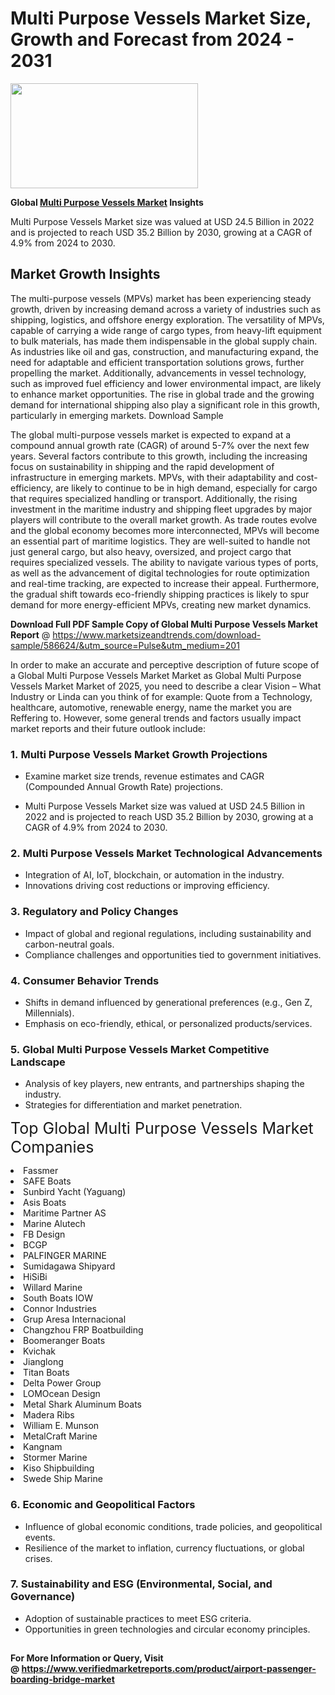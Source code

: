 <H1>Multi Purpose Vessels Market Size, Growth and Forecast from 2024 - 2031</H1><img class="aligncenter size-medium wp-image-584254" src="https://thirdeyenews.in/wp-content/uploads/2024/09/Global-Market-Research-300x168.jpeg" alt="" width="300" height="168" /><p><strong>Global&nbsp;<a href="https://www.marketsizeandtrends.com/download-sample/586624/&amp;utm_source=Pulse&amp;utm_medium=201">Multi Purpose Vessels Market</a> Insights</strong></p><p>Multi Purpose Vessels Market size was valued at USD 24.5 Billion in 2022 and is projected to reach USD 35.2 Billion by 2030, growing at a CAGR of 4.9% from 2024 to 2030.</p><p><h2>Market Growth Insights</h2> <p>The multi-purpose vessels (MPVs) market has been experiencing steady growth, driven by increasing demand across a variety of industries such as shipping, logistics, and offshore energy exploration. The versatility of MPVs, capable of carrying a wide range of cargo types, from heavy-lift equipment to bulk materials, has made them indispensable in the global supply chain. As industries like oil and gas, construction, and manufacturing expand, the need for adaptable and efficient transportation solutions grows, further propelling the market. Additionally, advancements in vessel technology, such as improved fuel efficiency and lower environmental impact, are likely to enhance market opportunities. The rise in global trade and the growing demand for international shipping also play a significant role in this growth, particularly in emerging markets. Download Sample</p> <p>The global multi-purpose vessels market is expected to expand at a compound annual growth rate (CAGR) of around 5-7% over the next few years. Several factors contribute to this growth, including the increasing focus on sustainability in shipping and the rapid development of infrastructure in emerging markets. MPVs, with their adaptability and cost-efficiency, are likely to continue to be in high demand, especially for cargo that requires specialized handling or transport. Additionally, the rising investment in the maritime industry and shipping fleet upgrades by major players will contribute to the overall market growth. As trade routes evolve and the global economy becomes more interconnected, MPVs will become an essential part of maritime logistics. They are well-suited to handle not just general cargo, but also heavy, oversized, and project cargo that requires specialized vessels. The ability to navigate various types of ports, as well as the advancement of digital technologies for route optimization and real-time tracking, are expected to increase their appeal. Furthermore, the gradual shift towards eco-friendly shipping practices is likely to spur demand for more energy-efficient MPVs, creating new market dynamics. </p><p><span class=""><strong>Download Full PDF Sample Copy of Global Multi Purpose Vessels Market Report</strong> @ <a href="https://www.marketsizeandtrends.com/download-sample/586624/&amp;utm_source=Pulse&amp;utm_medium=201" target="_blank">https://www.marketsizeandtrends.com/download-sample/586624/&amp;utm_source=Pulse&amp;utm_medium=201</a></span></p><p>In order to make an accurate and perceptive description of future scope of a Global&nbsp;Multi Purpose Vessels Market Market as Global&nbsp;Multi Purpose Vessels Market Market of 2025, you need to describe a clear Vision &ndash; What Industry or Linda can you think of for example: Quote from a Technology, healthcare, automotive, renewable energy, name the market you are Reffering to. However, some general trends and factors usually impact market reports and their future outlook include:</p><h3>1.&nbsp;<strong>Multi Purpose Vessels Market Growth Projections</strong></h3><ul><li>Examine market size trends, revenue estimates and CAGR (Compounded Annual Growth Rate) projections.</li><li><p>Multi Purpose Vessels Market size was valued at USD 24.5 Billion in 2022 and is projected to reach USD 35.2 Billion by 2030, growing at a CAGR of 4.9% from 2024 to 2030.</p></li></ul><h3>2.&nbsp;<strong>Multi Purpose Vessels Market Technological Advancements</strong></h3><ul><li>Integration of AI, IoT, blockchain, or automation in the industry.</li><li>Innovations driving cost reductions or improving efficiency.</li></ul><h3>3.&nbsp;<strong>Regulatory and Policy Changes</strong></h3><ul><li>Impact of global and regional regulations, including sustainability and carbon-neutral goals.</li><li>Compliance challenges and opportunities tied to government initiatives.</li></ul><h3>4.&nbsp;<strong>Consumer Behavior Trends</strong></h3><ul><li>Shifts in demand influenced by generational preferences (e.g., Gen Z, Millennials).</li><li>Emphasis on eco-friendly, ethical, or personalized products/services.</li></ul><h3>5.&nbsp;<strong>Global Multi Purpose Vessels Market Competitive Landscape</strong></h3><ul><li>Analysis of key players, new entrants, and partnerships shaping the industry.</li><li>Strategies for differentiation and market penetration.</li></ul><p data-pm-slice="1 1 []"><span style="color: inherit; font-family: inherit; font-size: 25px;">Top Global Multi Purpose Vessels Market Companies</span></p><div class="" data-test-id=""><p><li>Fassmer</li><li> SAFE Boats</li><li> Sunbird Yacht (Yaguang)</li><li> Asis Boats</li><li> Maritime Partner AS</li><li> Marine Alutech</li><li> FB Design</li><li> BCGP</li><li> PALFINGER MARINE</li><li> Sumidagawa Shipyard</li><li> HiSiBi</li><li> Willard Marine</li><li> South Boats IOW</li><li> Connor Industries</li><li> Grup Aresa Internacional</li><li> Changzhou FRP Boatbuilding</li><li> Boomeranger Boats</li><li> Kvichak</li><li> Jianglong</li><li> Titan Boats</li><li> Delta Power Group</li><li> LOMOcean Design</li><li> Metal Shark Aluminum Boats</li><li> Madera Ribs</li><li> William E. Munson</li><li> MetalCraft Marine</li><li> Kangnam</li><li> Stormer Marine</li><li> Kiso Shipbuilding</li><li> Swede Ship Marine</li></p></div><h3>6.&nbsp;<strong>Economic and Geopolitical Factors</strong></h3><ul><li>Influence of global economic conditions, trade policies, and geopolitical events.</li><li>Resilience of the market to inflation, currency fluctuations, or global crises.</li></ul><h3>7.&nbsp;<strong>Sustainability and ESG (Environmental, Social, and Governance)</strong></h3><ul><li>Adoption of sustainable practices to meet ESG criteria.</li><li>Opportunities in green technologies and circular economy principles.</li></ul><h2><strong style="font-size: 14px;">For More Information or Query, Visit @&nbsp;</strong><a style="background-color: #ffffff; font-size: 14px;" href="https://www.marketsizeandtrends.com/report/multi-purpose-vessels-market/" target="_blank">https://www.verifiedmarketreports.com/product/airport-passenger-boarding-bridge-market</a></h2>

